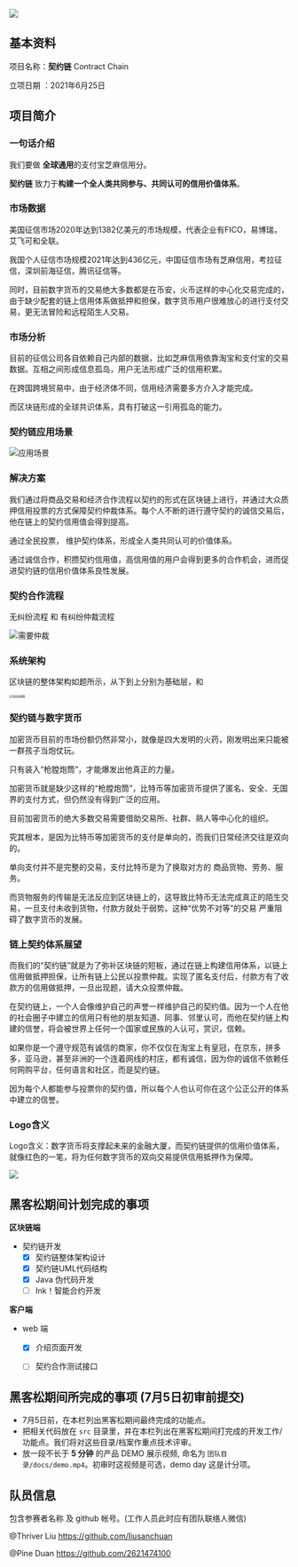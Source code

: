 ![](docs/logo/logo.jpg)

## 基本资料

项目名称：**契约链** Contract Chain

立项日期 ：2021年6月25日

## 项目简介
### 一句话介绍

我们要做 **全球通用**的支付宝芝麻信用分。

**契约链** 致力于**构建一个全人类共同参与、共同认可的信用价值体系**。

### 市场数据

美国征信市场2020年达到1382亿美元的市场规模，代表企业有FICO，易博瑞，艾飞可和全联。

我国个人征信市场规模2021年达到436亿元，中国征信市场有芝麻信用，考拉征信，深圳前海征信，腾讯征信等。

同时，目前数字货币的交易绝大多数都是在币安，火币这样的中心化交易完成的，由于缺少配套的链上信用体系做抵押和担保，数字货币用户很难放心的进行支付交易，更无法冒险和远程陌生人交易。

### 市场分析

目前的征信公司各自依赖自己内部的数据，比如芝麻信用依靠淘宝和支付宝的交易数据。互相之间形成信息孤岛，用户无法形成广泛的信用积累。

在跨国跨境贸易中，由于经济体不同，信用经济需要多方介入才能完成。

而区块链形成的全球共识体系，具有打破这一引用孤岛的能力。



### 契约链应用场景

![应用场景](README.assets/应用场景-1625570481477.png)

### 解决方案

我们通过将商品交易和经济合作流程以契约的形式在区块链上进行，并通过大众质押信用投票的方式保障契约仲裁体系。每个人不断的进行遵守契约的诚信交易后，他在链上的契约信用值会得到提高。

通过全民投票， 维护契约体系，形成全人类共同认可的价值体系。

通过诚信合作，积攒契约信用值，高信用值的用户会得到更多的合作机会，进而促进契约链的信用价值体系良性发展。




### 契约合作流程

无纠纷流程 和 有纠纷仲裁流程

![需要仲裁](docs/img/需要仲裁.png)

### 系统架构

区块链的整体架构如题所示，从下到上分别为基础层，和



<img src="docs/流程图/系统结果图.png" alt="系统结果图" style="zoom: 33%;" />



### 契约链与数字货币

加密货币目前的市场份额仍然非常小，就像是四大发明的火药，刚发明出来只能被一群孩子当炮仗玩。

只有装入“枪膛炮筒”，才能爆发出他真正的力量。

加密货币就是缺少这样的“枪膛炮筒”，比特币等加密货币提供了匿名、安全、无国界的支付方式，但仍然没有得到广泛的应用。

目前加密货币的绝大多数交易需要借助交易所、社群、熟人等中心化的组织。

究其根本，是因为比特币等加密货币的支付是单向的，而我们日常经济交往是双向的。

单向支付并不是完整的交易，支付比特币是为了换取对方的 商品货物、劳务、服务。

而货物服务的传输是无法反应到区块链上的，这导致比特币无法完成真正的陌生交易，一旦支付未收到货物，付款方就处于弱势。这种“优势不对等”的交易 严重阻碍了数字货币的发展。

### 链上契约体系展望

而我们的“契约链”就是为了弥补区块链的短板，通过在链上构建信用体系，以链上信用做抵押担保，让所有链上公民以投票仲裁。实现了匿名支付后，付款方有了收款方的信用做抵押，一旦出现题，请大众投票仲裁。

在契约链上，一个人会像维护自己的声誉一样维护自己的契约值。因为一个人在他的社会圈子中建立的信用只有他的朋友知道、同事、邻里认可，而他在契约链上构建的信誉，将会被世界上任何一个国家或民族的人认可，赏识，信赖。

如果你是一个遵守规范有诚信的商家，你不仅仅在淘宝上有皇冠，在京东，拼多多，亚马逊，甚至非洲的一个连着网线的村庄，都有诚信，因为你的诚信不依赖任何网购平台，任何语言和社区，而是契约链。

因为每个人都能参与投票你的契约值，所以每个人也认可你在这个公正公开的体系中建立的信誉。

### **Logo含义**

Logo含义：数字货币将支撑起未来的金融大厦，而契约链提供的信用价值体系，就像红色的一笔，将为任何数字货币的双向交易提供信用抵押作为保障。

![](README.assets/logo.jpg)

## 黑客松期间计划完成的事项

**区块链端**

- 契约链开发
  - [x] 契约链整体架构设计
  - [x] 契约链UML代码结构
  - [x] Java 伪代码开发
  - [ ] Ink！智能合约开发

**客户端**

- web 端
  - [x] 介绍页面开发
  - [ ] 契约合作测试接口
  


## 黑客松期间所完成的事项 (7月5日初审前提交)

- 7月5日前，在本栏列出黑客松期间最终完成的功能点。
- 把相关代码放在 `src` 目录里，并在本栏列出在黑客松期间打完成的开发工作/功能点。我们将对这些目录/档案作重点技术评审。
- 放一段不长于 **5 分钟** 的产品 DEMO 展示视频, 命名为 `团队目录/docs/demo.mp4`。初审时这视频是可选，demo day 这是计分项。

## 队员信息

包含参赛者名称 及 github 帐号。(工作人员此时应有团队联络人微信)

@Thriver Liu  https://github.com/liusanchuan

@Pine Duan  https://github.com/2621474100